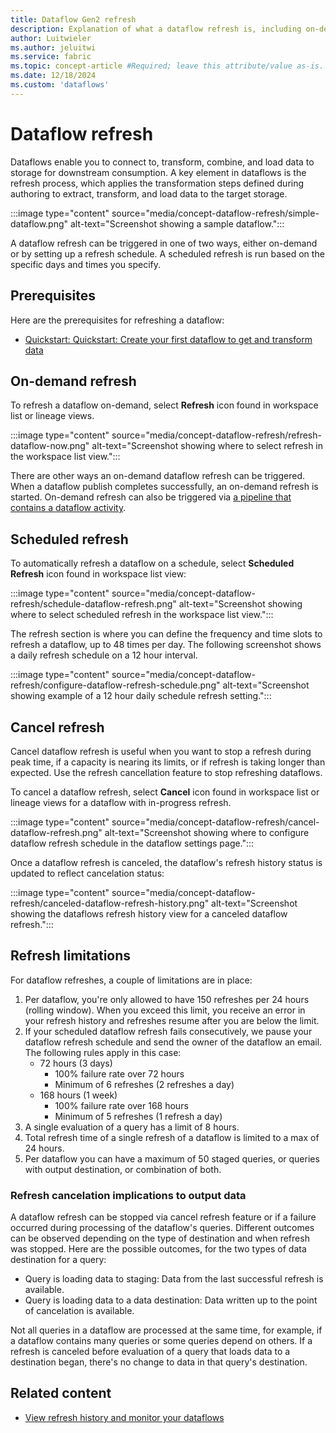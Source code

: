 ```yaml
---
title: Dataflow Gen2 refresh
description: Explanation of what a dataflow refresh is, including on-demand and scheduled refresh.
author: Luitwieler
ms.author: jeluitwi
ms.service: fabric
ms.topic: concept-article #Required; leave this attribute/value as-is.
ms.date: 12/18/2024
ms.custom: 'dataflows'
---
```


# Dataflow refresh

Dataflows enable you to connect to, transform, combine, and load data to storage for downstream consumption. A key element in dataflows is the refresh process, which applies the transformation steps defined during authoring to extract, transform, and load data to the target storage.

:::image type="content" source="media/concept-dataflow-refresh/simple-dataflow.png" alt-text="Screenshot showing a sample dataflow.":::

A dataflow refresh can be triggered in one of two ways, either on-demand or by setting up a refresh schedule. A scheduled refresh is run based on the specific days and times you specify.

## Prerequisites

Here are the prerequisites for refreshing a dataflow:

- [Quickstart: Quickstart: Create your first dataflow to get and transform data](create-first-dataflow-gen2.md)

## On-demand refresh

To refresh a dataflow on-demand, select **Refresh** icon found in workspace list or lineage views.

:::image type="content" source="media/concept-dataflow-refresh/refresh-dataflow-now.png" alt-text="Screenshot showing where to select refresh in the workspace list view.":::

There are other ways an on-demand dataflow refresh can be triggered. When a dataflow publish completes successfully, an on-demand refresh is started. On-demand refresh can also be triggered via [a pipeline that contains a dataflow activity](dataflow-activity.md).

## Scheduled refresh

To automatically refresh a dataflow on a schedule, select **Scheduled Refresh** icon found in workspace list view:

:::image type="content" source="media/concept-dataflow-refresh/schedule-dataflow-refresh.png" alt-text="Screenshot showing where to select scheduled refresh in the workspace list view.":::

The refresh section is where you can define the frequency and time slots to refresh a dataflow, up to 48 times per day. The following screenshot shows a daily refresh schedule on a 12 hour interval.

:::image type="content" source="media/concept-dataflow-refresh/configure-dataflow-refresh-schedule.png" alt-text="Screenshot showing example of a 12 hour daily schedule refresh setting.":::

## Cancel refresh

Cancel dataflow refresh is useful when you want to stop a refresh during peak time, if a capacity is nearing its limits, or if refresh is taking longer than expected. Use the refresh cancellation feature to stop refreshing dataflows.

To cancel a dataflow refresh, select **Cancel** icon found in workspace list or lineage views for a dataflow with in-progress refresh.

:::image type="content" source="media/concept-dataflow-refresh/cancel-dataflow-refresh.png" alt-text="Screenshot showing where to configure dataflow refresh schedule in the dataflow settings page.":::

Once a dataflow refresh is canceled, the dataflow's refresh history status is updated to reflect cancelation status:

:::image type="content" source="media/concept-dataflow-refresh/canceled-dataflow-refresh-history.png" alt-text="Screenshot showing the dataflows refresh history view for a canceled dataflow refresh.":::

## Refresh limitations

For dataflow refreshes, a couple of limitations are in place:

1. Per dataflow, you're only allowed to have 150 refreshes per 24 hours (rolling window). When you exceed this limit, you receive an error in your refresh history and refreshes resume after you are below the limit.
2. If your scheduled dataflow refresh fails consecutively, we pause your dataflow refresh schedule and send the owner of the dataflow an email. The following rules apply in this case:
   - 72 hours (3 days)
     - 100% failure rate over 72 hours
     - Minimum of 6 refreshes (2 refreshes a day)
   - 168 hours (1 week)
     - 100% failure rate over 168 hours
     - Minimum of 5 refreshes (1 refresh a day)
3. A single evaluation of a query has a limit of 8 hours.
4. Total refresh time of a single refresh of a dataflow is limited to a max of 24 hours.
5. Per dataflow you can have a maximum of 50 staged queries, or queries with output destination, or combination of both. 

### Refresh cancelation implications to output data

A dataflow refresh can be stopped via cancel refresh feature or if a failure occurred during processing of the dataflow's queries. Different outcomes can be observed depending on the type of destination and when refresh was stopped. Here are the possible outcomes, for the two types of data destination for a query:

- Query is loading data to staging: Data from the last successful refresh is available.
- Query is loading data to a data destination: Data written up to the point of cancelation is available.

Not all queries in a dataflow are processed at the same time, for example, if a dataflow contains many queries or some queries depend on others. If a refresh is canceled before evaluation of a query that loads data to a destination began, there's no change to data in that query's destination.

## Related content

- [View refresh history and monitor your dataflows](dataflows-gen2-monitor.md)
